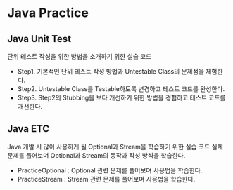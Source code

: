 # Java Practice

## Java Unit Test

단위 테스트 작성을 위한 방법을 소개하기 위한 실습 코드

- Step1. 기본적인 단위 테스트 작성 방법과 Untestable Class의 문제점을 체험한다.
- Step2. Untestable Class를 Testable하도록 변경하고 테스트 코드를 완성한다.
- Step3. Step2의 Stubbing을 보다 개선하기 위한 방법을 경험하고 테스트 코드를 개선한다.

## Java ETC

Java 개발 시 많이 사용하게 될 Optional과 Stream을 학습하기 위한 실습 코드
실제 문제를 풀어보며 Optional과 Stream의 동작과 작성 방식을 학습한다.

- PracticeOptional : Optional 관련 문제를 풀어보며 사용법을 학습한다.
- PracticeStream : Stream 관련 문제를 풀어보며 사용법을 학습한다.